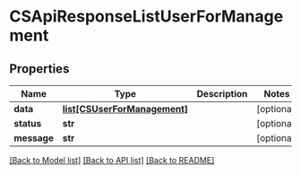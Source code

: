 # CSApiResponseListUserForManagement

## Properties
Name | Type | Description | Notes
------------ | ------------- | ------------- | -------------
**data** | [**list[CSUserForManagement]**](CSUserForManagement.md) |  | [optional] 
**status** | **str** |  | [optional] 
**message** | **str** |  | [optional] 

[[Back to Model list]](../README.md#documentation-for-models) [[Back to API list]](../README.md#documentation-for-api-endpoints) [[Back to README]](../README.md)


